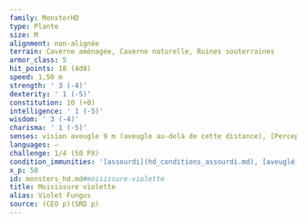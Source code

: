 ```yaml
---
family: MonsterHD
type: Plante
size: M
alignment: non-alignée
terrain: Caverne aménagée, Caverne naturelle, Ruines souterraines
armor_class: 5
hit_points: 18 (4d8)
speed: 1,50 m
strength: ' 3 (-4)'
dexterity: ' 1 (-5)'
constitution: 10 (+0)
intelligence: ' 1 (-5)'
wisdom: ' 3 (-4)'
charisma: ' 1 (-5)'
senses: vision aveugle 9 m (aveugle au-delà de cette distance), [Perception passive](hd_abilities_dexterity_perception_passive.md) 6
languages: —
challenge: 1/4 (50 PX)
condition_immunities: '[assourdi](hd_conditions_assourdi.md), [aveuglé](hd_conditions_aveugle.md) et [terrorisé](hd_conditions_terrorise.md)'
x_p: 50
id: monsters_hd.md#moisissure-violette
title: Moisissure violette
alias: Violet Fungus
source: (CEO p)(SRD p)
---
```


